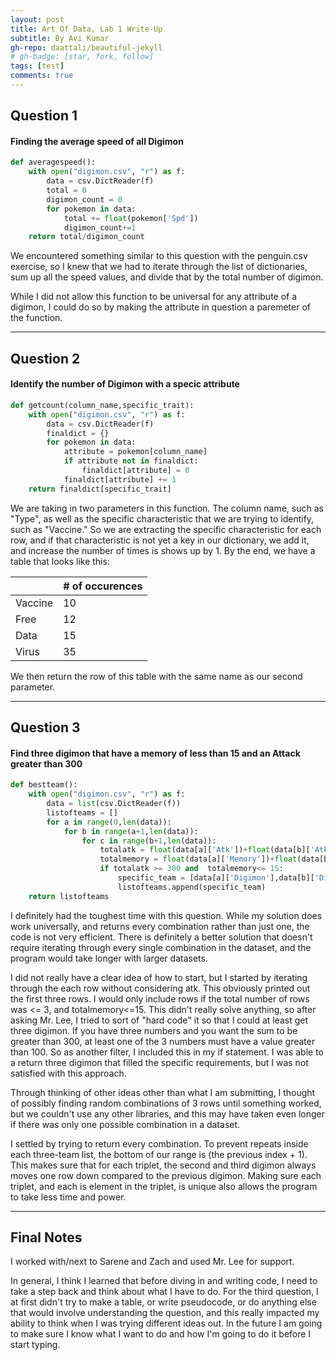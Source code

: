 ```yaml
---
layout: post
title: Art Of Data, Lab 1 Write-Up
subtitle: By Avi Kumar
gh-repo: daattali/beautiful-jekyll
# gh-badge: [star, fork, follow]
tags: [test]
comments: true
---
```


## Question 1

#### Finding the average speed of all Digimon

```python
def averagespeed():
    with open("digimon.csv", "r") as f:
        data = csv.DictReader(f)
        total = 0
        digimon_count = 0
        for pokemon in data:
            total += float(pokemon['Spd'])
            digimon_count+=1
    return total/digimon_count
```

We encountered something similar to this question with the penguin.csv exercise, so I knew that we had to iterate through the list of dictionaries, sum up all the speed values, and divide that by the total number of digimon.

While I did not allow this function to be universal for any attribute of a digimon, I could do so by making the attribute in question a paremeter of the function.

---

## Question 2

#### Identify the number of Digimon with a specic attribute

```python
def getcount(column_name,specific_trait):
    with open("digimon.csv", "r") as f:
        data = csv.DictReader(f)
        finaldict = {}
        for pokemon in data:
            attribute = pokemon[column_name]
            if attribute not in finaldict:
                finaldict[attribute] = 0
            finaldict[attribute] += 1
    return finaldict[specific_trait]
```

We are taking in two parameters in this function. The column name, such as "Type", as well as the specific characteristic that we are trying to identify, such as "Vaccine." So we are extracting the specific characteristic for each row, and if that characteristic is not yet a key in our dictionary, we add it, and increase the number of times is shows up by 1. By the end, we have a table that looks like this:

|         | # of occurences |
| :------ | :-------------- |
| Vaccine | 10              |
| Free    | 12              |
| Data    | 15              |
| Virus   | 35              |

We then return the row of this table with the same name as our second parameter.

---

## Question 3

#### Find three digimon that have a memory of less than 15 and an Attack greater than 300

```python
def bestteam():
    with open("digimon.csv", "r") as f:
        data = list(csv.DictReader(f))
        listofteams = []
        for a in range(0,len(data)):
            for b in range(a+1,len(data)):
                for c in range(b+1,len(data)):
                    totalatk = float(data[a]['Atk'])+float(data[b]['Atk'])+float(data[c]['Atk'])
                    totalmemory = float(data[a]['Memory'])+float(data[b]['Memory'])+float(data[c]['Memory'])
                    if totalatk >= 300 and  totalmemory<= 15:
                        specific_team = [data[a]['Digimon'],data[b]['Digimon'],data[c]['Digimon']]
                        listofteams.append(specific_team)
    return listofteams
```

I definitely had the toughest time with this question. While my solution does work universally, and returns every combination rather than just one, the code is not very efficient. There is definitely a better solution that doesn't require iterating through every single combination in the dataset, and the program would take longer with larger datasets.

I did not really have a clear idea of how to start, but I started by iterating through the each row without considering atk. This obviously printed out the first three rows. I would only include rows if the total number of rows was <= 3, and totalmemory<=15. This didn't really solve anything, so after asking Mr. Lee, I tried to sort of "hard code" it so that I could at least get three digimon. If you have three numbers and you want the sum to be greater than 300, at least one of the 3 numbers must have a value greater than 100. So as another filter, I included this in my if statement. I was able to a return three digimon that filled the specific requirements, but I was not satisfied with this approach.

Through thinking of other ideas other than what I am submitting, I thought of possibly finding random combinations of 3 rows until something worked, but we couldn't use any other libraries, and this may have taken even longer if there was only one possible combination in a dataset.

I settled by trying to return every combination. To prevent repeats inside each three-team list, the bottom of our range is (the previous index + 1). This makes sure that for each triplet, the second and third digimon always moves one row down compared to the previous digimon. Making sure each triplet, and each is element in the triplet, is unique also allows the program to take less time and power.

---

## Final Notes

I worked with/next to Sarene and Zach and used Mr. Lee for support.

In general, I think I learned that before diving in and writing code, I need to take a step back and think about what I have to do. For the third question, I at first didn't try to make a table, or write pseudocode, or do anything else that would involve understanding the question, and this really impacted my ability to think when I was trying different ideas out. In the future I am going to make sure I know what I want to do and how I'm going to do it before I start typing.
